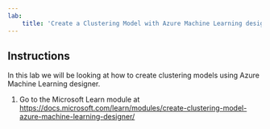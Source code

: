 ```yaml
---
lab:
    title: 'Create a Clustering Model with Azure Machine Learning designer'
---
```


## Instructions
In this lab we will be looking at how to create clustering models using Azure Machine Learning designer.

1.	Go to the Microsoft Learn module at https://docs.microsoft.com/learn/modules/create-clustering-model-azure-machine-learning-designer/
